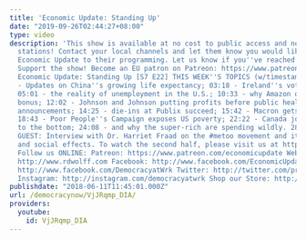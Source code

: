 ```yaml
---
title: 'Economic Update: Standing Up'
date: "2019-09-26T02:44:27+08:00"
type: video
description: 'This show is available at no cost to public access and non-profit community
  stations! Contact your local channels and let them know you would like them to add
  Economic Update to their programming. Let us know if you''ve reached out: info@democracyatwork.info
  Support the show! Become an EU patron on Patreon: https://www.patreon.com/economicupdate
  Economic Update: Standing Up [S7 E22] THIS WEEK''S TOPICS (w/timestamps): 00:56
  - Updates on China''s growing life expectancy; 03:18 - Ireland''s vote on abortion;
  05:01 - the reality of unemployment in the U.S.; 10:33 - why Amazon offers a “quitting”
  bonus; 12:02 - Johnson and Johnson putting profits before public health; 13:31 -
  announcements; 14:25 - die-ins at Publix succeed; 15:42 - Macron gets union backlash;
  18:43 - Poor People''s Campaign exposes US poverty; 22:22 - Canada joins the race
  to the bottom; 24:08 - and why the super-rich are spending wildly. 28:33 - SPECIAL
  GUEST: Interview with Dr. Harriet Fraad on the #metoo movement and its economic
  and social effects. To watch the second half, please visit us at https://www.patreon.com/economicupdate
  Follow us ONLINE: Patreon: https://www.patreon.com/economicupdate Websites: http://www.democracyatwork.info/economicupdate
  http://www.rdwolff.com Facebook: http://www.facebook.com/EconomicUpdate http://www.facebook.com/RichardDWolff
  http://www.facebook.com/DemocracyatWrk Twitter: http://twitter.com/profwolff http://twitter.com/democracyatwrk
  Instagram: http://instagram.com/democracyatwrk Shop our Store: http://bit.ly/2JkxIfy'
publishdate: "2018-06-11T11:45:01.000Z"
url: /democracynow/VjJRqmp_DIA/
providers:
  youtube:
    id: VjJRqmp_DIA
---
```

